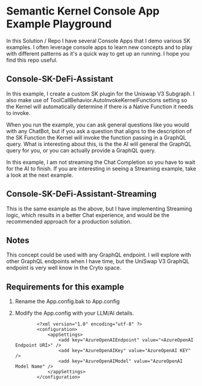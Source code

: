 # Semantic Kernel Console App Example Playground

In this Solution / Repo I have several Console Apps that I demo various SK examples.  I often leverage console apps to learn new concepts and to play with different patterns as it's a quick way to get up an running.  I hope you find this repo useful.

## Console-SK-DeFi-Assistant
In this example, I create a custom SK plugin for the Uniswap V3 Subgraph. I also make use of ToolCallBehavior.AutoInvokeKernelFunctions setting so the Kernel will automatically determine if there is a Native Function it needs to invoke.  

When you run the example, you can ask general questions like you would with any ChatBot, but if you ask a question that aligns to the description of the SK Function the Kernel will invoke the function passing in a GraphQL query.  What is interesting about this, is the the AI will general the GraphQL query for you, or you can actually provide a GraphQL query.

In this example, I am not streaming the Chat Completion so you have to wait for the AI to finish.  If you are interesting in seeing a Streaming example, take a look at the next example.

## Console-SK-DeFi-Assistant-Streaming
This is the same example as the above, but I have implementing Streaming logic, which results in a better Chat experience, and would be the recommended approach for a production solution.

## Notes
This concept could be used with any GraphQL endpoint.  I will explore with other GraphQL endpoints when I have time, but the UniSwap V3 GraphQL endpoint is very well know in the Cryto space.


## Requirements for this example

1. Rename the App.config.bak to App.config
2. Modify the App.config with your LLM/AI details.

    ~~~
			<?xml version="1.0" encoding="utf-8" ?>
			<configuration>
				<appSettings>
					<add key="AzureOpenAIEndpoint" value="<AzureOpenAI Endpoint URI>" />
					<add key="AzureOpenAIKey" value="AzureOpenAI KEY" />  
					<add key="AzureOpenAIModel" value="AzureOpenAI Model Name" />
				</appSettings>
			</configuration>
    ~~~
 